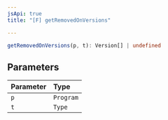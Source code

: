 ```yaml
---
jsApi: true
title: "[F] getRemovedOnVersions"

---
```

```ts
getRemovedOnVersions(p, t): Version[] | undefined
```

## Parameters

| Parameter | Type |
| :------ | :------ |
| `p` | `Program` |
| `t` | `Type` |
